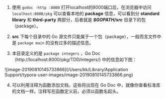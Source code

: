 1. 使用 `godoc -http :8000` 打开localhost的8000端口后，在浏览器中访问 `localhost:8000/pkg` 可以查看本地的 **package** 信息，可以看到分 **standard library** 和 **third-party** 两部分，后者就是 ***$GOPATH/src*** 目录下的包（package）。

2. **src** 下每个目录中的 Go 源文件只能属于一个包（package），一般而言文件中是 `package main` 的没有过多的描述信息。

3. 本目录定义的是 `package integers` ，Go Doc（http://localhost:8000/pkg/TDD/integers/) 中的信息如下图：

![image-20190810145733866](/Users/kk/Library/Application Support/typora-user-images/image-20190810145733866.png)

4. 可以利用注释为函数添加文档，这些将出现在 Go Doc 中，就像你查看标准库的文档一样。注释写在函数定义前，必须以函数名起头。